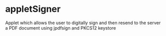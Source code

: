 # appletSigner

Applet which allows the user to digitally sign and then resend to the server a PDF document using jpdfsign and PKCS12 keystore
